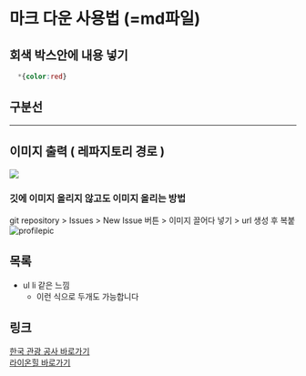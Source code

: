 # 마크 다운 사용법 (=md파일)

## 회색 박스안에 내용 넣기
```css
  *{color:red}
```
## 구분선
------------------------------
## 이미지 출력 ( 레파지토리 경로 )
<img src="/img/icon.jpg">

### 깃에 이미지 올리지 않고도 이미지 올리는 방법
git repository > Issues > New Issue 버튼 > 이미지 끌어다 넣기 > url 생성 후 복붙<br>
![profilepic](https://github.com/6bjs4112/git-project/assets/133857196/333c6ee8-9fac-4a90-baa3-b812fe60f7a4)

## 목록
* ul li 같은 느낌
  * 이런 식으로 두개도 가능합니다

## 링크
<a href="https://6bjs4112.github.io/git-project/KTO">한국 관광 공사 바로가기</a>
<br>
<a href="https://6bjs4112.github.io/git-project/LionHill">라이온힐 바로가기</a>
